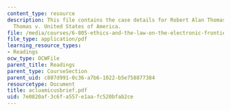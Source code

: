 ```yaml
---
content_type: resource
description: This file contains the case details for Robert Alan Thomas and Carleen
  Thomas v. United States of America.
file: /media/courses/6-805-ethics-and-the-law-on-the-electronic-frontier-fall-2005/7e0820af3c6fa557e1aafc520bfab2ce_acluamicusbrief.pdf
file_type: application/pdf
learning_resource_types:
- Readings
ocw_type: OCWFile
parent_title: Readings
parent_type: CourseSection
parent_uid: c807d991-0c36-a7b6-1022-b5e758877384
resourcetype: Document
title: acluamicusbrief.pdf
uid: 7e0820af-3c6f-a557-e1aa-fc520bfab2ce
---
```


